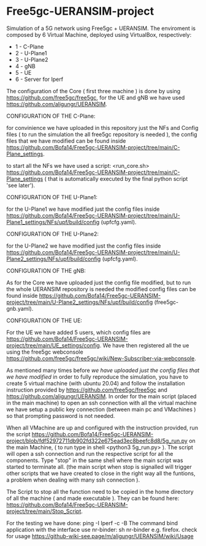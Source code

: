 # Free5gc-UERANSIM-project
Simulation of a 5G network using Free5gc + UERANSIM. The enviroment is composed by 6 Virtual Machine, deployed using VirtualBox, respectively:
* 1 - C-Plane 
* 2 - U-Plane1
* 3 - U-Plane2
* 4 - gNB
* 5 - UE
* 6 - Server for Iperf

The configuration of the Core ( first three machine ) is done by using https://github.com/free5gc/free5gc, for the UE and gNB we have used https://github.com/aligungr/UERANSIM.




CONFIGURATION OF THE C-Plane:

for convinience we have uploaded in this repository just the NFs and Config files ( to run the simulation the all free5gc repository is needed ),
the config files that we have modified can be found inside https://github.com/Bofa14/Free5gc-UERANSIM-project/tree/main/C-Plane_settings.

to start all the NFs we have used a script: <run_core.sh> https://github.com/Bofa14/Free5gc-UERANSIM-project/tree/main/C-Plane_settings ( that is automatically executed by the final python script 'see later').


CONFIGURATION OF THE U-Plane1:

for the U-Plane1 we have modified just the config files inside https://github.com/Bofa14/Free5gc-UERANSIM-project/tree/main/U-Plane1_settings/NFs/upf/build/config (upfcfg.yaml).


CONFIGURATION OF THE U-Plane2:

for the U-Plane2 we have modified just the config files inside https://github.com/Bofa14/Free5gc-UERANSIM-project/tree/main/U-Plane2_settings/NFs/upf/build/config (upfcfg.yaml).


CONFIGURATION OF THE gNB:

As for the Core we have uploaded just the config file modified, but to run the whole UERANSIM repository is needed
the modified config files can be found inside https://github.com/Bofa14/Free5gc-UERANSIM-project/tree/main/U-Plane2_settings/NFs/upf/build/config (free5gc-gnb.yaml).


CONFIGURATION OF THE UE:

For the UE we have added 5 users, which config files are https://github.com/Bofa14/Free5gc-UERANSIM-project/tree/main/UE_settings/config.
We have then registered all the ue using the free5gc webconsole https://github.com/free5gc/free5gc/wiki/New-Subscriber-via-webconsole.






As mentioned many times before *we have uploaded just the config files that we have modified* in order to fully reproduce the simulation, you have to create 5 virtual machine (with ubuntu 20.04) and follow the installation instruction provided by https://github.com/free5gc/free5gc and https://github.com/aligungr/UERANSIM.
In order for the main script (placed in the main machine) to open an ssh connection with all the virtual machine we have setup a public key connection (between main pc and VMachines ) so that prompting password is not needed.


When all VMachine are up and configured with the instruction provided, run the script https://github.com/Bofa14/Free5gc-UERANSIM-project/blob/fdf52972711db902fd322e675ead3ec8beefc8d8/5g_run.py on the main Machine, ( to run type in shell <python3 5g_run.py> ). The script will open a ssh connection and run the respective script for all the components. Type "stop" in the same shell where the main script was started to terminate all. (the main script when stop is signalled will trigger other scripts that we have created to close in the right way all the funtions, a problem when dealing with many ssh connection ).

The Script to stop all the function need to be copied in the home directory of all the machine ( and made executable ). They can be found here: https://github.com/Bofa14/Free5gc-UERANSIM-project/tree/main/Stop_Script.

For the testing we have done:
ping -I <interface> <server>
Iperf -c <server> -B <interface>
The command bind application with the interface use nr-binder: sh nr-binder <interface> <app> e.g. firefox.
check for usage https://github-wiki-see.page/m/aligungr/UERANSIM/wiki/Usage


